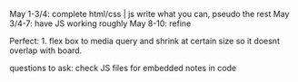 May 1-3/4: complete html/css | js write what you can, pseudo the rest
May 3/4-7: have JS working roughly 
May 8-10: refine

Perfect: 1. flex box to media query and shrink at certain size so it doesnt overlap with board. 

questions to ask: check JS files for embedded notes in code

